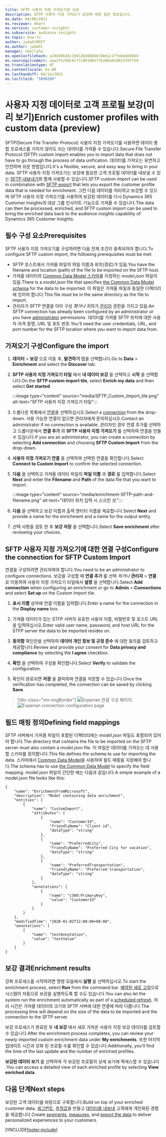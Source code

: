 ```yaml
---
title: SFTP 사용자 지정 가져오기로 보강
description: SFTP 사용자 지정 가져오기 보강에 대한 일반 정보입니다.
ms.date: 04/09/2021
ms.reviewer: mhart
ms.service: customer-insights
ms.subservice: audience-insights
ms.topic: how-to
author: jodahlMSFT
ms.author: jodahl
manager: shellyha
ms.openlocfilehash: a2d450635c19432bdd88db74b61c17febdeb568d
ms.sourcegitcommit: aaa275c60c0c77c88196277b266a91d653f8f759
ms.translationtype: HT
ms.contentlocale: ko-KR
ms.lasthandoff: 04/14/2021
ms.locfileid: "5896289"
---
```

# <a name="enrich-customer-profiles-with-custom-data-preview"></a><span data-ttu-id="84521-103">사용자 지정 데이터로 고객 프로필 보강(미리 보기)</span><span class="sxs-lookup"><span data-stu-id="84521-103">Enrich customer profiles with custom data (preview)</span></span>

<span data-ttu-id="84521-104">SFTP(Secure File Transfer Protocol) 사용자 지정 가져오기를 사용하면 데이터 통합 프로세스를 거치지 않아도 되는 데이터를 가져올 수 있습니다.</span><span class="sxs-lookup"><span data-stu-id="84521-104">Secure File Transfer Protocol (SFTP) custom import enables you to import data that does not have to go through the process of data unification.</span></span> <span data-ttu-id="84521-105">데이터를 가져오는 유연하고 안전하며 쉬운 방법입니다.</span><span class="sxs-lookup"><span data-stu-id="84521-105">It's a flexible, secure, and easy way to bring in your data.</span></span> <span data-ttu-id="84521-106">SFTP 사용자 지정 가져오기는 보강에 필요한 고객 프로필 데이터를 내보낼 수 있는 [SFTP 내보내기](export-sftp.md)와 함께 사용할 수 있습니다.</span><span class="sxs-lookup"><span data-stu-id="84521-106">SFTP custom import can be used in combination with [SFTP export](export-sftp.md) that lets you export the customer profile data that is needed for enrichment.</span></span> <span data-ttu-id="84521-107">그런 다음 데이터를 처리하고 보강할 수 있으며 SFTP 사용자 지정 가져오기를 사용하여 보강된 데이터를 다시 Dynamics 365 Customer Insights의 대상 그룹 인사이트 기능으로 가져올 수 있습니다.</span><span class="sxs-lookup"><span data-stu-id="84521-107">The data can then be processed, enriched, and SFTP custom import can be used to bring the enriched data back to the audience insights capability of Dynamics 365 Customer Insights.</span></span>

## <a name="prerequisites"></a><span data-ttu-id="84521-108">필수 구성 요소</span><span class="sxs-lookup"><span data-stu-id="84521-108">Prerequisites</span></span>

<span data-ttu-id="84521-109">SFTP 사용자 지정 가져오기를 구성하려면 다음 전제 조건이 충족되어야 합니다.</span><span class="sxs-lookup"><span data-stu-id="84521-109">To configure SFTP custom import, the following prerequisites must be met:</span></span>

- <span data-ttu-id="84521-110">SFTP 호스트에서 가져올 파일의 파일 이름과 위치(경로)가 있음.</span><span class="sxs-lookup"><span data-stu-id="84521-110">You have the filename and location (path) of the file to be imported on the SFTP host.</span></span>
- <span data-ttu-id="84521-111">가져올 데이터의 [Common Data Model 스키마](/common-data-model/)를 지정하는 *model.json* 파일이 있음.</span><span class="sxs-lookup"><span data-stu-id="84521-111">There is a *model.json* file that specifies [the Common Data Model schema](/common-data-model/) for the data to be imported.</span></span> <span data-ttu-id="84521-112">이 파일은 가져올 파일과 동일한 디렉터리에 있어야 합니다.</span><span class="sxs-lookup"><span data-stu-id="84521-112">This file must be in the same directory as the file to import.</span></span>
- <span data-ttu-id="84521-113">관리자가 SFTP 연결을 이미 구성 *했거나* 귀하가 [관리자](permissions.md#administrator) 권한을 가지고 있음.</span><span class="sxs-lookup"><span data-stu-id="84521-113">An SFTP connection has already been configured by an administrator *or* you have [administrator](permissions.md#administrator) permissions.</span></span> <span data-ttu-id="84521-114">데이터를 가져올 SFTP 위치에 대한 사용자 자격 증명, URL 및 포트 번호.</span><span class="sxs-lookup"><span data-stu-id="84521-114">You'll need the user credentials, URL, and port number for the SFTP location where you want to import data from.</span></span>


## <a name="configure-the-import"></a><span data-ttu-id="84521-115">가져오기 구성</span><span class="sxs-lookup"><span data-stu-id="84521-115">Configure the import</span></span>

1. <span data-ttu-id="84521-116">**데이터** > **보강** 으로 이동 후, **발견하기** 탭을 선택합니다.</span><span class="sxs-lookup"><span data-stu-id="84521-116">Go to **Data** > **Enrichment** and select the **Discover** tab.</span></span>

1. <span data-ttu-id="84521-117">**SFTP 사용자 지정 가져오기 타일** 에서 **내 데이터 보강** 을 선택하고 **시작** 을 선택합니다.</span><span class="sxs-lookup"><span data-stu-id="84521-117">On the **SFTP custom import tile**, select **Enrich my data** and then select **Get started**.</span></span>

   :::image type="content" source="media/SFTP_Custom_Import_tile.png" alt-text="SFTP 사용자 지정 가져오기 타일":::

1. <span data-ttu-id="84521-119">드롭다운 목록에서 [연결](connections.md)을 선택하십시오.</span><span class="sxs-lookup"><span data-stu-id="84521-119">Select a [connection](connections.md) from the drop-down.</span></span> <span data-ttu-id="84521-120">사용 가능한 연결이 없으면 관리자에게 문의하십시오.</span><span class="sxs-lookup"><span data-stu-id="84521-120">Contact an administrator if no connection is available.</span></span> <span data-ttu-id="84521-121">관리자인 경우 연결 추가를 선택하고 드롭다운에서 **연결 추가** 와 **SFTP 사용자 지정 가져오기** 를 선택하여 연결을 만들 수 있습니다.</span><span class="sxs-lookup"><span data-stu-id="84521-121">If you are an administrator, you can create a connection by selecting **Add connection** and choosing **SFTP Custom Import** from the drop-down.</span></span>

1. <span data-ttu-id="84521-122">**사용자 지정 가져오기 연결** 을 선택하여 선택한 연결을 확인합니다.</span><span class="sxs-lookup"><span data-stu-id="84521-122">Select **Connect to Custom Import** to confirm the selected connection.</span></span>

1.  <span data-ttu-id="84521-123">**다음** 을 선택하고 가져올 데이터 파일의 **파일 이름** 과 **경로** 를 입력합니다.</span><span class="sxs-lookup"><span data-stu-id="84521-123">Select **Next** and enter the **Filename** and **Path** of the data file that you want to import.</span></span>

    :::image type="content" source="media/enrichment-SFTP-path-and-filename.png" alt-text="데이터 위치 입력 시 스크린 샷.":::

1. <span data-ttu-id="84521-125">**다음** 을 선택하고 보강 이름과 출력 엔터티 이름을 제공합니다.</span><span class="sxs-lookup"><span data-stu-id="84521-125">Select **Next** and provide a name for the enrichment and a name for the output entity.</span></span> 

1. <span data-ttu-id="84521-126">선택 사항을 검토 한 후 **보강 저장** 을 선택합니다.</span><span class="sxs-lookup"><span data-stu-id="84521-126">Select **Save enrichment** after reviewing your choices.</span></span>

## <a name="configure-the-connection-for-sftp-custom-import"></a><span data-ttu-id="84521-127">SFTP 사용자 지정 가져오기에 대한 연결 구성</span><span class="sxs-lookup"><span data-stu-id="84521-127">Configure the connection for SFTP Custom Import</span></span> 

<span data-ttu-id="84521-128">연결을 구성하려면 관리자여야 합니다.</span><span class="sxs-lookup"><span data-stu-id="84521-128">You need to be an administrator to configure connections.</span></span> <span data-ttu-id="84521-129">보강을 구성할 때 **연결 추가** 를 선택 *하거나* **관리자** > **연결** 로 이동하여 사용자 지정 가져오기 타일에서 **설정** 을 선택합니다.</span><span class="sxs-lookup"><span data-stu-id="84521-129">Select **Add connection** when configuring an enrichment *or* go to **Admin** > **Connections** and select **Set up** on the Custom Import tile.</span></span>

1. <span data-ttu-id="84521-130">**표시 이름** 상자에 연결 이름을 입력합니다.</span><span class="sxs-lookup"><span data-stu-id="84521-130">Enter a name for the connection in the **Display name** box.</span></span>

1. <span data-ttu-id="84521-131">가져올 데이터가 있는 STFP 서버의 유효한 사용자 이름, 비밀번호 및 호스트 URL을 입력하십시오.</span><span class="sxs-lookup"><span data-stu-id="84521-131">Enter valid user name, password, and host URL for the STFP server the data to be imported resides on.</span></span>

1. <span data-ttu-id="84521-132">**동의함** 확인란을 선택하여 **데이터 개인 정보 및 규정 준수** 에 대한 동의를 검토하고 제공합니다.</span><span class="sxs-lookup"><span data-stu-id="84521-132">Review and provide your consent for **Data privacy and compliance** by selecting the **I agree** checkbox.</span></span>

1. <span data-ttu-id="84521-133">**확인** 을 선택하여 구성을 확인합니다.</span><span class="sxs-lookup"><span data-stu-id="84521-133">Select **Verify** to validate the configuration.</span></span>

1. <span data-ttu-id="84521-134">확인이 완료되면 **저장** 을 클릭하여 연결을 저장할 수 있습니다.</span><span class="sxs-lookup"><span data-stu-id="84521-134">Once the verification has completed, the connection can be saved by clicking **Save**.</span></span>

> [!div class="mx-imgBorder"]
   > <span data-ttu-id="84521-135">![Experian 연결 구성 페이지.](media/enrichment-SFTP-connection.png "Experian 연결 구성 페이지.")</span><span class="sxs-lookup"><span data-stu-id="84521-135">![Experian connection configuration page](media/enrichment-SFTP-connection.png "Experian connection configuration page")</span></span>


## <a name="defining-field-mappings"></a><span data-ttu-id="84521-136">필드 매핑 정의</span><span class="sxs-lookup"><span data-stu-id="84521-136">Defining field mappings</span></span> 

<span data-ttu-id="84521-137">SFTP 서버에서 가져올 파일이 포함된 디렉터리에는 *model.json* 파일도 포함되어 있어야 합니다.</span><span class="sxs-lookup"><span data-stu-id="84521-137">The directory that contains the file to be imported on the SFTP server must also contain a *model.json* file.</span></span> <span data-ttu-id="84521-138">이 파일은 데이터를 가져오는 데 사용할 스키마를 정의합니다.</span><span class="sxs-lookup"><span data-stu-id="84521-138">This file defines the schema to use for importing the data.</span></span> <span data-ttu-id="84521-139">스키마에서 [Common Data Model](/common-data-model/)을 사용하여 필드 매핑을 지정해야 합니다.</span><span class="sxs-lookup"><span data-stu-id="84521-139">The schema has to use [the Common Data Model](/common-data-model/) to specify the field mapping.</span></span> <span data-ttu-id="84521-140">model.json 파일의 간단한 예는 다음과 같습니다.</span><span class="sxs-lookup"><span data-stu-id="84521-140">A simple example of a model.json file looks like this:</span></span>

```
{
    "name": "EnrichmentFromMicrosoft",
    "description": "Model containing data enrichment",
    "entities": [
        {
            "name": "CustomImport",
            "attributes": [
                {
                    "name": "CustomerId",
                    "friendlyName": "Client id",
                    "dataType": "string"
                },
                {
                    "name": "PreferredCity",
                    "friendlyName": "Preferred City for vacation",
                    "dataType": "string"
                },
                {
                    "name": "PreferredTransportation",
                    "friendlyName": "Preferred transportation",
                    "dataType": "string"
                }
            ],
            "annotations": [
                {
                    "name": "c360:PrimaryKey",
                    "value": "CustomerId"
                }
            ]
        }
    ],
    "modifiedTime": "2020-01-02T12:00:00+08:00",
    "annotations": [
        {
            "name": "testAnnotation",
            "value": "testValue"
        }
    ]
}
```

## <a name="enrichment-results"></a><span data-ttu-id="84521-141">보강 결과</span><span class="sxs-lookup"><span data-stu-id="84521-141">Enrichment results</span></span>

<span data-ttu-id="84521-142">강화 프로세스를 시작하려면 명령 모음에서.**실행** 을 선택하십시오.</span><span class="sxs-lookup"><span data-stu-id="84521-142">To start the enrichment process, select **Run** from the command bar.</span></span> <span data-ttu-id="84521-143">[예약된 새로 고침](system.md#schedule-tab)으로 시스템이 자동으로 보강을 실행하도록 할 수도 있습니다.</span><span class="sxs-lookup"><span data-stu-id="84521-143">You can also let the system run the enrichment automatically as part of a [scheduled refresh](system.md#schedule-tab).</span></span> <span data-ttu-id="84521-144">처리 시간은 가져올 데이터의 크기와 SFTP 서버에 대한 연결에 따라 다릅니다.</span><span class="sxs-lookup"><span data-stu-id="84521-144">The processing time will depend on the size of the data to be imported and the connection to the SFTP server.</span></span>

<span data-ttu-id="84521-145">보강 프로세스가 완료된 후 **내 보강** 에서 새로 가져온 사용자 지정 보강 데이터를 검토할 수 있습니다.</span><span class="sxs-lookup"><span data-stu-id="84521-145">After the enrichment process completes, you can review your newly imported custom enrichment data under **My enrichments**.</span></span> <span data-ttu-id="84521-146">또한 마지막 업데이트 시간과 강화 된 프로필 수를 확인할 수 있습니다.</span><span class="sxs-lookup"><span data-stu-id="84521-146">Additionally, you'll find the time of the last update and the number of enriched profiles.</span></span>

<span data-ttu-id="84521-147">**보강된 데이터 보기** 를 선택하여 각 보강된 프로필의 상세 보기에 액세스할 수 있습니다 .</span><span class="sxs-lookup"><span data-stu-id="84521-147">You can access a detailed view of each enriched profile by selecting **View enriched data**.</span></span>

## <a name="next-steps"></a><span data-ttu-id="84521-148">다음 단계</span><span class="sxs-lookup"><span data-stu-id="84521-148">Next steps</span></span>

<span data-ttu-id="84521-149">보강된 고객 데이터를 바탕으로 구축합니다.</span><span class="sxs-lookup"><span data-stu-id="84521-149">Build on top of your enriched customer data.</span></span> <span data-ttu-id="84521-150">[세그먼트](segments.md), [측정값](measures.md)을 만들고 [데이터를 내보내](export-destinations.md) 고객에게 개인화된 경험을 제공합니다.</span><span class="sxs-lookup"><span data-stu-id="84521-150">Create [segments](segments.md), [measures](measures.md), and [export the data](export-destinations.md) to deliver personalized experiences to your customers.</span></span>

[!INCLUDE[footer-include](../includes/footer-banner.md)]
